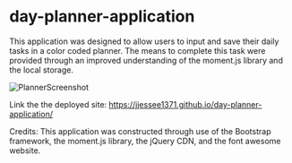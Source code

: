 # day-planner-application

This application was designed to allow users to input and save their daily tasks in a 
color coded planner. The means to complete this task were provided through an
improved understanding of the moment.js library and the local storage. 

![PlannerScreenshot](https://user-images.githubusercontent.com/66571617/90908828-23963b80-e392-11ea-832b-2bb0ac1462ad.PNG)

Link the the deployed site: https://jjessee1371.github.io/day-planner-application/

Credits: This application was constructed through use of the Bootstrap framework, 
the moment.js library, the jQuery CDN, and the font awesome website. 
